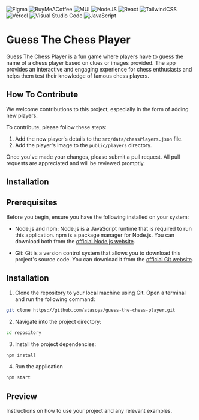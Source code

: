 ![Figma](https://img.shields.io/badge/figma-%23F24E1E.svg?style=for-the-badge&logo=figma&logoColor=white)
![BuyMeACoffee](https://img.shields.io/badge/Buy%20Me%20a%20Coffee-ffdd00?style=for-the-badge&logo=buy-me-a-coffee&logoColor=black)
![MUI](https://img.shields.io/badge/MUI-%230081CB.svg?style=for-the-badge&logo=mui&logoColor=white)
![NodeJS](https://img.shields.io/badge/node.js-6DA55F?style=for-the-badge&logo=node.js&logoColor=white)
![React](https://img.shields.io/badge/react-%2320232a.svg?style=for-the-badge&logo=react&logoColor=%2361DAFB)
![TailwindCSS](https://img.shields.io/badge/tailwindcss-%2338B2AC.svg?style=for-the-badge&logo=tailwind-css&logoColor=white)
![Vercel](https://img.shields.io/badge/vercel-%23000000.svg?style=for-the-badge&logo=vercel&logoColor=white)
![Visual Studio Code](https://img.shields.io/badge/Visual%20Studio%20Code-0078d7.svg?style=for-the-badge&logo=visual-studio-code&logoColor=white)
![JavaScript](https://img.shields.io/badge/javascript-%23323330.svg?style=for-the-badge&logo=javascript&logoColor=%23F7DF1E)
# Guess The Chess Player

Guess The Chess Player is a fun game where players have to guess the name of a chess player based on clues or images provided. The app provides an interactive and engaging experience for chess enthusiasts and helps them test their knowledge of famous chess players.


## How To Contribute
We welcome contributions to this project, especially in the form of adding new players.

To contribute, please follow these steps:

1. Add the new player's details to the `src/data/chessPlayers.json` file.
2. Add the player's image to the `public/players` directory.

Once you've made your changes, please submit a pull request. All pull requests are appreciated and will be reviewed promptly.

## Installation

## Prerequisites

Before you begin, ensure you have the following installed on your system:

- Node.js and npm: Node.js is a JavaScript runtime that is required to run this application. npm is a package manager for Node.js. You can download both from the [official Node.js website](https://nodejs.org/).

- Git: Git is a version control system that allows you to download this project's source code. You can download it from the [official Git website](https://git-scm.com/).

## Installation

1. Clone the repository to your local machine using Git. Open a terminal and run the following command:
```bash
git clone https://github.com/atasoya/guess-the-chess-player.git
```
2. Navigate into the project directory:
```bash
cd repository
```
3. Install the project dependencies:
```bash
npm install
```
4. Run the application
```bash
npm start
```

## Preview

Instructions on how to use your project and any relevant examples.
